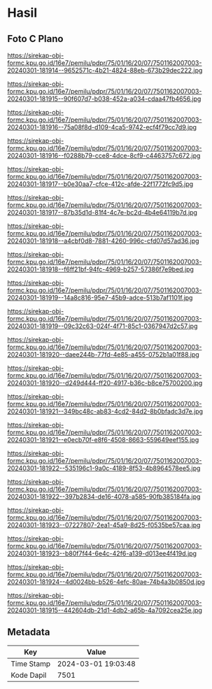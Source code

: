 # Hasil

## Foto C Plano

https://sirekap-obj-formc.kpu.go.id/16e7/pemilu/pdpr/75/01/16/20/07/7501162007003-20240301-181914--9652571c-4b21-4824-88eb-673b29dec222.jpg

https://sirekap-obj-formc.kpu.go.id/16e7/pemilu/pdpr/75/01/16/20/07/7501162007003-20240301-181915--90f607d7-b038-452a-a034-cdaa47fb4656.jpg

https://sirekap-obj-formc.kpu.go.id/16e7/pemilu/pdpr/75/01/16/20/07/7501162007003-20240301-181916--75a08f8d-d109-4ca5-9742-ecf4f79cc7d9.jpg

https://sirekap-obj-formc.kpu.go.id/16e7/pemilu/pdpr/75/01/16/20/07/7501162007003-20240301-181916--f0288b79-cce8-4dce-8cf9-c4463757c672.jpg

https://sirekap-obj-formc.kpu.go.id/16e7/pemilu/pdpr/75/01/16/20/07/7501162007003-20240301-181917--b0e30aa7-cfce-412c-afde-22f1772fc9d5.jpg

https://sirekap-obj-formc.kpu.go.id/16e7/pemilu/pdpr/75/01/16/20/07/7501162007003-20240301-181917--87b35d1d-81f4-4c7e-bc2d-4b4e64119b7d.jpg

https://sirekap-obj-formc.kpu.go.id/16e7/pemilu/pdpr/75/01/16/20/07/7501162007003-20240301-181918--a4cbf0d8-7881-4260-996c-cfd07d57ad36.jpg

https://sirekap-obj-formc.kpu.go.id/16e7/pemilu/pdpr/75/01/16/20/07/7501162007003-20240301-181918--f6ff21bf-94fc-4969-b257-57386f7e9bed.jpg

https://sirekap-obj-formc.kpu.go.id/16e7/pemilu/pdpr/75/01/16/20/07/7501162007003-20240301-181919--14a8c816-95e7-45b9-adce-513b7af1101f.jpg

https://sirekap-obj-formc.kpu.go.id/16e7/pemilu/pdpr/75/01/16/20/07/7501162007003-20240301-181919--09c32c63-024f-4f71-85c1-0367947d2c57.jpg

https://sirekap-obj-formc.kpu.go.id/16e7/pemilu/pdpr/75/01/16/20/07/7501162007003-20240301-181920--daee244b-77fd-4e85-a455-0752b1a01f88.jpg

https://sirekap-obj-formc.kpu.go.id/16e7/pemilu/pdpr/75/01/16/20/07/7501162007003-20240301-181920--d249d444-ff20-4917-b36c-b8ce75700200.jpg

https://sirekap-obj-formc.kpu.go.id/16e7/pemilu/pdpr/75/01/16/20/07/7501162007003-20240301-181921--349bc48c-ab83-4cd2-84d2-8b0bfadc3d7e.jpg

https://sirekap-obj-formc.kpu.go.id/16e7/pemilu/pdpr/75/01/16/20/07/7501162007003-20240301-181921--e0ecb70f-e8f6-4508-8663-559649eef155.jpg

https://sirekap-obj-formc.kpu.go.id/16e7/pemilu/pdpr/75/01/16/20/07/7501162007003-20240301-181922--535196c1-9a0c-4189-8f53-4b8964578ee5.jpg

https://sirekap-obj-formc.kpu.go.id/16e7/pemilu/pdpr/75/01/16/20/07/7501162007003-20240301-181922--397b2834-de16-4078-a585-90fb385184fa.jpg

https://sirekap-obj-formc.kpu.go.id/16e7/pemilu/pdpr/75/01/16/20/07/7501162007003-20240301-181923--07227807-2ea1-45a9-8d25-f0535be57caa.jpg

https://sirekap-obj-formc.kpu.go.id/16e7/pemilu/pdpr/75/01/16/20/07/7501162007003-20240301-181923--b80f7f44-6e4c-42f6-a139-d013ee4f419d.jpg

https://sirekap-obj-formc.kpu.go.id/16e7/pemilu/pdpr/75/01/16/20/07/7501162007003-20240301-181924--4d0024bb-b526-4efc-80ae-74b4a3b0850d.jpg

https://sirekap-obj-formc.kpu.go.id/16e7/pemilu/pdpr/75/01/16/20/07/7501162007003-20240301-181915--442604db-21d1-4db2-a65b-4a7092cea25e.jpg


## Metadata

| Key        | Value               |
| ---------- | ------------------- |
| Time Stamp | 2024-03-01 19:03:48 |
| Kode Dapil | 7501                |



